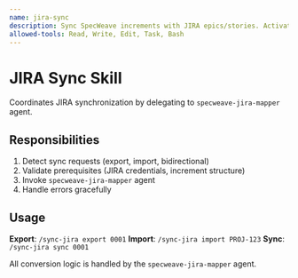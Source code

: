 ```yaml
---
name: jira-sync
description: Sync SpecWeave increments with JIRA epics/stories. Activates for JIRA sync, create JIRA issue, import from JIRA, sync to JIRA. Coordinates with specweave-jira-mapper agent.
allowed-tools: Read, Write, Edit, Task, Bash
---
```


# JIRA Sync Skill

Coordinates JIRA synchronization by delegating to `specweave-jira-mapper` agent.

## Responsibilities

1. Detect sync requests (export, import, bidirectional)
2. Validate prerequisites (JIRA credentials, increment structure)
3. Invoke `specweave-jira-mapper` agent
4. Handle errors gracefully

## Usage

**Export**: `/sync-jira export 0001`
**Import**: `/sync-jira import PROJ-123`
**Sync**: `/sync-jira sync 0001`

All conversion logic is handled by the `specweave-jira-mapper` agent.
